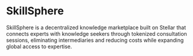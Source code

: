 # SkillSphere
SkillSphere is a decentralized knowledge marketplace built on Stellar that connects experts with knowledge seekers through tokenized consultation sessions, eliminating intermediaries and reducing costs while expanding global access to expertise.
